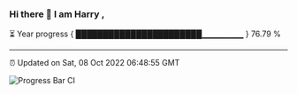 ### Hi there 👋 I am Harry , 

⏳ Year progress { ███████████████████████▁▁▁▁▁▁▁ } 76.79 %

---

⏰ Updated on Sat, 08 Oct 2022 06:48:55 GMT

![Progress Bar CI](https://github.com/duykhang68/duykhang68/workflows/Progress%20Bar%20CI/badge.svg)

